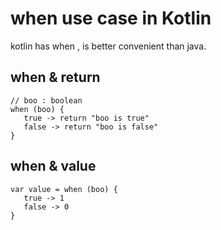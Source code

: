# when use case in Kotlin 

kotlin has when , is better convenient than java.

## when & return 
```
// boo : boolean
when (boo) {
   true -> return "boo is true"
   false -> return "boo is false"
}
```

## when & value 
```
var value = when (boo) {
   true -> 1
   false -> 0
}
```
